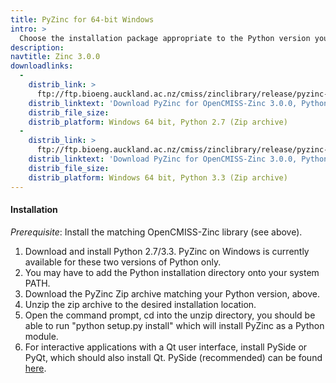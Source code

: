 ```yaml
---
title: PyZinc for 64-bit Windows
intro: >
  Choose the installation package appropriate to the Python version you are using:
description:
navtitle: Zinc 3.0.0
downloadlinks:
  -
    distrib_link: >
      ftp://ftp.bioeng.auckland.ac.nz/cmiss/zinclibrary/release/pyzinc-3.0.0-amd64-Windows-Python-2.7.zip
    distrib_linktext: 'Download PyZinc for OpenCMISS-Zinc 3.0.0, Python 2.7 for 64-bit Windows'
    distrib_file_size:
    distrib_platform: Windows 64 bit, Python 2.7 (Zip archive)
  -
    distrib_link: >
      ftp://ftp.bioeng.auckland.ac.nz/cmiss/zinclibrary/release/pyzinc-3.0.0-amd64-Windows-Python-3.3.zip
    distrib_linktext: 'Download PyZinc for OpenCMISS-Zinc 3.0.0, Python 3.3 for 64-bit Windows'
    distrib_file_size:
    distrib_platform: Windows 64 bit, Python 3.3 (Zip archive)
---
```


#### Installation

<em>Prerequisite</em>: Install the matching OpenCMISS-Zinc library (see above).

1. Download and install Python 2.7/3.3. PyZinc on Windows is currently available for these two versions of Python only.
2. You may have to add the Python installation directory onto your system PATH.
3. Download the PyZinc Zip archive matching your Python version, above.
4. Unzip the zip archive to the desired installation location.
5. Open the command prompt, cd into the unzip directory, you should be able to run "python setup.py install" which will install PyZinc as a Python module.
6. For interactive applications with a Qt user interface, install PySide or PyQt, which should also install Qt. PySide (recommended) can be found [here](http://qt-project.org/wiki/PySide_Binaries_Windows).
